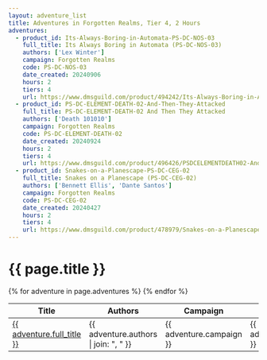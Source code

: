 ```yaml
---
layout: adventure_list
title: Adventures in Forgotten Realms, Tier 4, 2 Hours
adventures:
  - product_id: Its-Always-Boring-in-Automata-PS-DC-NOS-03
    full_title: Its Always Boring in Automata (PS-DC-NOS-03)
    authors: ['Lex Winter']
    campaign: Forgotten Realms
    code: PS-DC-NOS-03
    date_created: 20240906
    hours: 2
    tiers: 4
    url: https://www.dmsguild.com/product/494242/Its-Always-Boring-in-Automata-PSDCNOS03?filters=45470_0_0_0_0_0_0_0
  - product_id: PS-DC-ELEMENT-DEATH-02-And-Then-They-Attacked
    full_title: PS-DC-ELEMENT-DEATH-02 And Then They Attacked
    authors: ['Death 101010']
    campaign: Forgotten Realms
    code: PS-DC-ELEMENT-DEATH-02
    date_created: 20240924
    hours: 2
    tiers: 4
    url: https://www.dmsguild.com/product/496426/PSDCELEMENTDEATH02-And-Then-They-Attacked?filters=45470_0_0_0_0_0
  - product_id: Snakes-on-a-Planescape-PS-DC-CEG-02
    full_title: Snakes on a Planescape (PS-DC-CEG-02)
    authors: ['Bennett Ellis', 'Dante Santos']
    campaign: Forgotten Realms
    code: PS-DC-CEG-02
    date_created: 20240427
    hours: 2
    tiers: 4
    url: https://www.dmsguild.com/product/478979/Snakes-on-a-Planescape-PSDCCEG02?filters=0_0_100057_0_0_0_0_0
---
```


<h1 class="page-title">{{ page.title }}</h1>

<table class="adventure-table">
  <thead>
    <tr>
      <th>Title</th>
      <th>Authors</th>
      <th>Campaign</th>
      <th>Code</th>
      <th>Date</th>
      <th>Hours</th>
      <th>Tier</th>
    </tr>
  </thead>
  <tbody>
    {% for adventure in page.adventures %}
    <tr>
      <td><a href="{{ adventure.url }}">{{ adventure.full_title }}</a></td>
      <td>{{ adventure.authors | join: ", " }}</td>
      <td>{{ adventure.campaign }}</td>
      <td>{{ adventure.code }}</td>
      <td>{{ adventure.date_created }}</td>
      <td>{{ adventure.hours }}</td>
      <td>{{ adventure.tiers }}</td>
    </tr>
    {% endfor %}
  </tbody>
</table>
